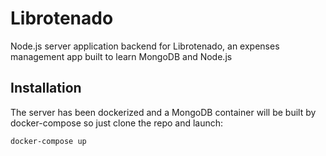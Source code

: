# Librotenado
Node.js server application backend for Librotenado, an expenses management app built to learn MongoDB and Node.js

## Installation
The server has been dockerized and a MongoDB container will be built by docker-compose so just clone the repo and launch:

```docker-compose up```
